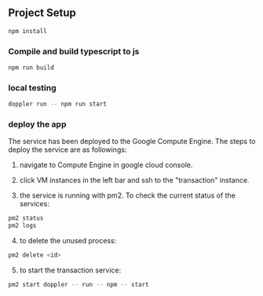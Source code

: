 ## Project Setup

```sh
npm install
```

### Compile and build typescript to js
```sh
npm run build
```

### local testing
```sh
doppler run -- npm run start
```

### deploy the app
The service has been deployed to the Google Compute Engine. The steps to deploy the service are as followings:

1. navigate to Compute Engine in google cloud console.

2. click VM instances in the left bar and ssh to the "transaction" instance. 

3. the service is running with pm2. To check the current status of the services:
```sh
pm2 status
pm2 logs
```

4. to delete the unused process:
```sh
pm2 delete <id>
```

5. to start the transaction service:
```sh
pm2 start doppler -- run -- npm -- start
```